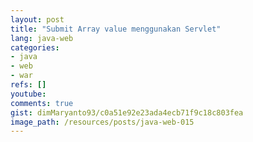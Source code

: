 ```yaml
---
layout: post
title: "Submit Array value menggunakan Servlet"
lang: java-web
categories:
- java
- web
- war
refs: []
youtube: 
comments: true
gist: dimMaryanto93/c0a51e92e23ada4ecb71f9c18c803fea
image_path: /resources/posts/java-web-015
---
```



